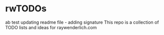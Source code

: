 # rwTODOs
ab test updating readme file -  adding signature
This repo is a collection of TODO lists and ideas for raywenderlich.com
